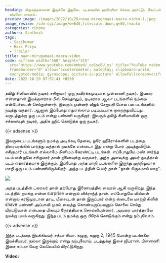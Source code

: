 ```yaml
---
heading: மிருகத்தனமான இருக்கே இதுவே. புடவையில் ஹரிப்ரியா செம்ம ஹாட்டு. லேட்டஸ்ட்
  வீடியோ வைரல்.
preview_image: /images/2022/10/29/naan-mirugamaai-maara-video-1.jpeg
image_resize: /cdn-cgi/image/w=640,fit=scale-down,q=80,f=auto
categories: cinema
authors: Santhosh
tags:
  - Sasikumar
  - Hari Priya
  - Trailer
title: naan-mirugamaai-maara-video
code: <iframe width="560" height="315"
  src="https://www.youtube.com/embed/_coSscEU_ys" title="YouTube video player"
  frameborder="0" allow="accelerometer; autoplay; clipboard-write;
  encrypted-media; gyroscope; picture-in-picture" allowfullscreen></iframe>
date: 2022-10-29 07:52:41 +0530
---
```

தமிழ் சினிமாவில் நடிகர் சசிகுமார் ஒரு தவிர்க்கமுடியாத முன்னணி நடிகர். இவரை என்னதான் இயக்குனராக மிஸ் செய்தாலும், நடிகராக ஆலா படங்களில் நம்மை என்டேர்டைன் செய்துள்ளார். இவரும் முன்னர் வீஜய் சேதுபதி போல பல படங்களில் நடித்து வந்தார். ஆனால் இப்போது எதுஎல்லாம் படிப்படியாக குறைந்துவிட்டது. வருடத்துக்கு ஒரு படம் என்று பண்ணி வருகிறார். இவரும் தமிழ் சினிமாவின் ஒரு சக்ஸஸ்புல் நடிகர், அதிக ஹிட் கொடுத்த ஒரு நடிகர்.

{{< adsense >}}

இவருடைய படங்களும் நமக்கு அடிக்கடி தேவை, ஒரே ஹீரோக்களின் படத்தை திரையரங்கில் பார்த்து வந்தால் நமக்கே என்னடா இது என்று போர் அடித்துவிடும். சசிகுமார் படங்கள் எல்லாமே மினிமம் கேரண்ட்டி படங்கள். எப்போதுமே மண் சார்ந்த படம் என்றாலே சசிகுமார் தான் நினைவுக்கு வருவார், அந்த அளவுக்கு அவர் நடித்தால் படம் எதார்த்தமாக இருக்கும். இப்போது அந்த மாறி படங்களில் இருந்து முற்றிலுமாக மாறி ஒரு படம் பண்ணியிருக்கிறார். அந்த படத்தின் பெயர் தான் "நான் மிருகமாய் மாற".

![](/images/2022/10/29/naan-mirugamaai-maara-video-2.jpeg)

அந்த படத்தின் ட்ரைலர் தான் தற்போது இணையத்தில் வைரல் ஆகி வருகிறது. இந்த படத்தில் நமக்கு என்ன surprise என்றால் விக்ராந்த் தான். எப்போதுமே வில்லன் என்றால் கரடுமுரடான தாடி, மீசையுடன் தான் இருப்பார் என்ற ஸ்டைலை மாற்றி கிளீன் shave பண்ணி அப்பாவி முகம் வைத்து கொண்டிருப்பவனும் கொலை செய்து மிரட்டுவான் என்பதை மிகவும் நேர்த்தியாக சொல்லியுள்ளார். அவரை பார்த்தாலே நமக்கு பயம் வருகிறது. இந்த படம் நமக்கு ஒரு பிரேக் கொடுக்கும் என்று நம்புவோம்.

{{< adsense >}}

இந்த படத்தை இயக்கியவர் சத்யா சிவா. கழுகு, கழுகு 2, 1945 போன்ற படங்களை இயக்கியவர். நல்லா இருக்கும் என்று நம்புவோம். படத்துக்கு இசை ஜிப்ரான். பின்னணி இசை சும்மா வேற லெவெலில் மிரட்டுகிறது.

**V﻿ideo:**